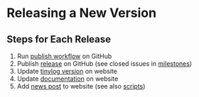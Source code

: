 # Releasing a New Version

## Steps for Each Release

1. Run [publish workflow](https://github.com/tinylog-org/tinylog/actions/workflows/publish.yaml) on GitHub
2. Publish [release](https://github.com/tinylog-org/tinylog/releases) on GitHub (see closed issues in [milestones](https://github.com/tinylog-org/tinylog/milestones))
3. Update [tinylog version](https://github.com/tinylog-org/website/blob/v2/config.yaml) on website
4. Update [documentation](https://github.com/tinylog-org/website/tree/v2/content/documentation) on website
5. Add [news post](https://github.com/tinylog-org/website/tree/v2/content/news) to website (see also [scripts](https://github.com/tinylog-org/website/tree/v2/scripts))
